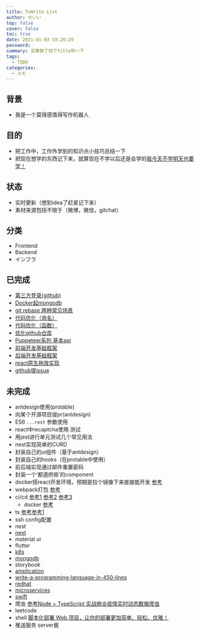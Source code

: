 ```yaml
---
title: ToWrite List
author: せいい
top: false
cover: false
toc: true
date: 2021-01-03 19:20:29
password:
summary: 没事做了找个title写一下
tags:
  - TODO
categories:
  - メモ
---
```


## 背景
* 我是一个莫得感情得写作机器人

## 目的
* 把工作中，工作外学到的知识点小技巧总结一下
* 把现在想学的东西记下来，就算现在不学以后还是会学的[我今天不学明天也要学！](http://news.sohu.com/20140717/n402350820.shtml)

## 状态
* 实时更新（想到idea了赶紧记下来）
* 素材来源包括不限于（微博，微信，gitchat）

## 分类
* Frontend
* Backend
* インフラ

## 已完成
* [第三方登录(github)](../login-with-github/)
* [Docker起mongodb](../start-mongodb-with-docker/)
* [git rebase 两种常见场景](../two-scenarios-with-git-rebase/)
* [代码优化（命名）](../code-optimization-1/)
* [代码优化（函数）](../code-optimization-2/)
* [优化github仓库](../clean-your-repo/)
* [Puppeteer系列 基本api](./test-with-puppeteer-1/)
* [前端开发基础框架](./Configure-Development-Environment-Frontend)
* [后端开发基础框架](./configure-development-environment-backend/)
* [react原生拖放实现](./React-Base-DnD/)
* [github提issue](./How-To-Create-New-Issue/)

## 未完成
* antdesign使用(protable)
* 向某个开源项目提pr(antdesign)
* ES6 `...rest` 参数使用
* react中recaptcha使用 测试
* 用jest进行单元测试几个常见用法
* nest实现简单的CURD
* 封装自己的ui组件（基于antdesign）
* 封装自己的hooks（在protable中使用）
* 前后端实现通过邮件重置密码
* 封装一个‘都道府県’的component
* docker搭react开发环境，预期是拉个镜像下来直接能开发 [参考](https://www.infoq.cn/article/7C3mGBKGrgTUZfleyPSR)
* webpack打包 [参考](https://time.geekbang.org/course/detail/100028901-97203)
* ci/cd [参考1](https://time.geekbang.org/column/intro/100009701) [参考2](https://gitbook.cn/gitchat/activity/5f0c7152425b19297a0b91dc) [参考3](https://gitbook.cn/gitchat/activity/5f2e0caaf22886680664880e)
  * docker [参考](https://weibo.com/ttarticle/p/show?id=2309404597186812838017)
* ts [参考](https://ts.xcatliu.com/)[参考1](https://gitbook.cn/gitchat/activity/5e64555b2a44db63ee301b8e)
* ssh config配置
* nest
* [next](https://www.udemy.com/course/awesome-nextjs-with-react-and-node-amazing-portfolio-app/learn/)
* material ui
* flutter
* [k8s](https://time.geekbang.org/column/intro/100015201)
* [mongodb](https://time.geekbang.org/course/detail/100040001-200160)
* storybook
* [amplication](https://amplication.com/)
* [write-a-programming-language-in-450-lines](https://github.com/karminski/write-a-programming-language-in-450-lines)
* [redhat](https://www.redhat.com/zh)
* [microservices](https://www.udemy.com/course/microservices-with-node-js-and-react/learn/)
* [swift](https://time.geekbang.org/course/intro/100034001)
* 爬虫 [参考](https://gitbook.cn/gitchat/activity/5e82f2bea522722020792bf0)[Node + TypeScript 实战肺炎疫情实时动态数据爬虫](https://gitbook.cn/gitchat/activity/5e383bd03f10f05c6e7957cc)
* leetcode
* shell [脚本化部署 Web 项目，让你的部署更加简单、轻松、优雅！](https://gitbook.cn/gitchat/activity/5e0d87c70f626b261ea342ec)
* 推送服务 server酱
